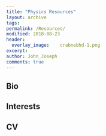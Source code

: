 ```yaml
---
title: "Physics Resources"
layout: archive
tags:
permalink: /Resources/
modified: 2018-08-23
header:
  overlay_image:  	crabnebhd-1.png
excerpt: 
author: John_Joseph
comments: true
---
```


## Bio

## Interests

## CV
